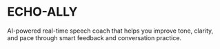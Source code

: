 # ECHO-ALLY
AI-powered real-time speech coach that helps you improve tone, clarity, and pace through smart feedback and conversation practice.

